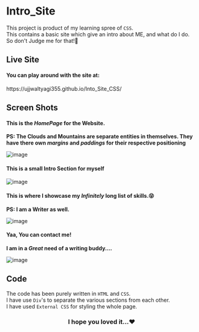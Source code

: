 # Intro_Site
This project is product of my learning spree of `CSS`.<br />
This contains a basic site which give an intro about ME, and what do I do. So don't Judge me for that!🤪<br />

## Live Site
<h4>You can play around with the site at:</h4>
https://ujjwaltyagi355.github.io/Into_Site_CSS/


## Screen Shots

<h4>This is the <em>HomePage</em> for the Website.</h4>
<strong>PS: The Clouds and Mountains are separate entities in themselves. They have there own <em>margins</em> and <em>paddings</em> for their respective positioning </strong>

![image](https://user-images.githubusercontent.com/61249902/109543604-83f9f880-7aec-11eb-88c9-7faa9359b945.png)

<h4>This is a small Intro Section for myself</h4>

![image](https://user-images.githubusercontent.com/61249902/109543796-c58aa380-7aec-11eb-9123-b38eef816922.png)


<h4>This is where I showcase my <em>Infinitely</em> long list of skills.😝</h4>
<strong>PS: I am a Writer as well.</strong>

![image](https://user-images.githubusercontent.com/61249902/109544098-24e8b380-7aed-11eb-8df1-f36cd21029d3.png)

<h4>Yaa, You can contact me!</h4>
<strong>I am in a <em>Great</em> need of a writing buddy....</strong>

![image](https://user-images.githubusercontent.com/61249902/109544468-9a548400-7aed-11eb-98b7-cfab86b594d9.png)

## Code
The code has been purely written in `HTML` and `CSS`.<br />
I have use `Div`'s to separate the various sections from each other.<br />
I have used `External CSS` for styling the whole page.


<h3 align="center">I hope you loved it...❤️</h3>




